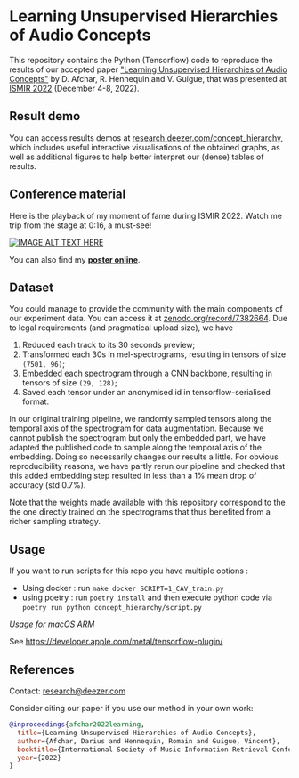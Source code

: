 # Learning Unsupervised Hierarchies of Audio Concepts

This repository contains the Python (Tensorflow) code to reproduce the results of our accepted paper ["Learning Unsupervised Hierarchies of Audio Concepts"](https://arxiv.org/pdf/2207.11231.pdf) by D. Afchar, R. Hennequin and V. Guigue, that was presented at [ISMIR 2022](https://ismir2022.ismir.net/) (December 4-8, 2022).

## Result demo

You can access results demos at [research.deezer.com/concept_hierarchy](http://research.deezer.com/concept_hierarchy/), which includes useful interactive visualisations of the obtained graphs, as well as additional figures to help better interpret our (dense) tables of results.

## Conference material

Here is the playback of my moment of fame during ISMIR 2022. Watch me trip from the stage at 0:16, a must-see!

[![IMAGE ALT TEXT HERE](https://img.youtube.com/vi/5UhiMOkU5W8/0.jpg)](https://www.youtube.com/watch?v=5UhiMOkU5W8)

You can also find my [**poster online**](https://research.deezer.com/concept_hierarchy/poster_ismir_29_afchar.pdf).


## Dataset

You could manage to provide the community with the main components of our experiment data. You can access it at [zenodo.org/record/7382664](https://zenodo.org/record/7382664). Due to legal requirements (and pragmatical upload size), we have

1.  Reduced each track to its 30 seconds preview;
2.  Transformed each 30s in mel-spectrograms, resulting in tensors of size `(7501, 96)`;
3.  Embedded each spectrogram through a CNN backbone, resulting in tensors of size `(29, 128)`;
4.  Saved each tensor under an anonymised id in tensorflow-serialised format.

In our original training pipeline, we randomly sampled tensors along the temporal axis of the spectrogram for data augmentation. Because we cannot publish the spectrogram but only the embedded part, we have adapted the published code to sample along the temporal axis of the embedding. Doing so necessarily changes our results a little. For obvious reproducibility reasons, we have partly rerun our pipeline and checked that this added embedding step resulted in less than a 1% mean drop of accuracy (std 0.7%).

Note that the weights made available with this repository correspond to the the one directly trained on the spectrograms that thus benefited from a richer sampling strategy.


## Usage

If you want to run scripts for this repo you have multiple options :

* Using docker : run ```make docker SCRIPT=1_CAV_train.py``` 
* using poetry : run `````poetry install````` and then execute python code via \
```poetry run python concept_hierarchy/script.py```

*Usage for macOS ARM*

See https://developer.apple.com/metal/tensorflow-plugin/

## References

Contact: [research@deezer.com](mailto:research@deezer.com)

Consider citing our paper if you use our method in your own work:

```BibTeX
@inproceedings{afchar2022learning,
  title={Learning Unsupervised Hierarchies of Audio Concepts},
  author={Afchar, Darius and Hennequin, Romain and Guigue, Vincent},
  booktitle={International Society of Music Information Retrieval Conference (ISMIR)},
  year={2022}
}
```
